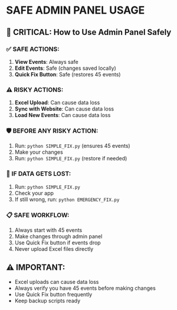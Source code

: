 # SAFE ADMIN PANEL USAGE

## 🚨 CRITICAL: How to Use Admin Panel Safely

### ✅ SAFE ACTIONS:
1. **View Events**: Always safe
2. **Edit Events**: Safe (changes saved locally)
3. **Quick Fix Button**: Safe (restores 45 events)

### ⚠️ RISKY ACTIONS:
1. **Excel Upload**: Can cause data loss
2. **Sync with Website**: Can cause data loss
3. **Load New Events**: Can cause data loss

### 🛡️ BEFORE ANY RISKY ACTION:
1. Run: `python SIMPLE_FIX.py` (ensures 45 events)
2. Make your changes
3. Run: `python SIMPLE_FIX.py` (restore if needed)

### 🚨 IF DATA GETS LOST:
1. Run: `python SIMPLE_FIX.py`
2. Check your app
3. If still wrong, run: `python EMERGENCY_FIX.py`

### 📋 SAFE WORKFLOW:
1. Always start with 45 events
2. Make changes through admin panel
3. Use Quick Fix button if events drop
4. Never upload Excel files directly

## ⚠️ IMPORTANT:
- Excel uploads can cause data loss
- Always verify you have 45 events before making changes
- Use Quick Fix button frequently
- Keep backup scripts ready
